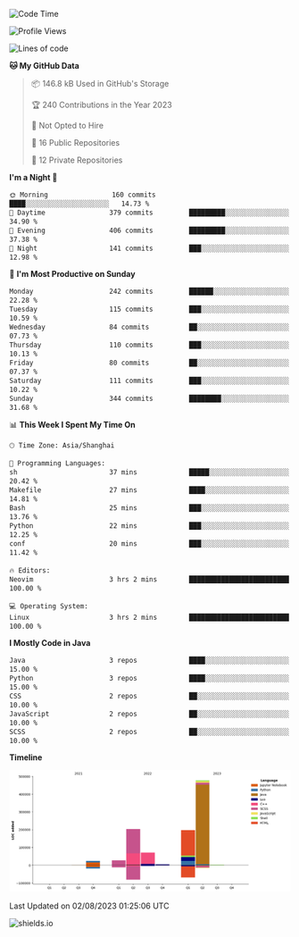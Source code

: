 <!--START_SECTION:waka-->
![Code Time](http://img.shields.io/badge/Code%20Time-313%20hrs%2042%20mins-blue)

![Profile Views](http://img.shields.io/badge/Profile%20Views-0-blue)

![Lines of code](https://img.shields.io/badge/From%20Hello%20World%20I%27ve%20Written-1.0%20million%20lines%20of%20code-blue)

**🐱 My GitHub Data** 

> 📦 146.8 kB Used in GitHub's Storage 
 > 
> 🏆 240 Contributions in the Year 2023
 > 
> 🚫 Not Opted to Hire
 > 
> 📜 16 Public Repositories 
 > 
> 🔑 12 Private Repositories 
 > 
**I'm a Night 🦉** 

```text
🌞 Morning                160 commits         ████░░░░░░░░░░░░░░░░░░░░░   14.73 % 
🌆 Daytime                379 commits         █████████░░░░░░░░░░░░░░░░   34.90 % 
🌃 Evening                406 commits         █████████░░░░░░░░░░░░░░░░   37.38 % 
🌙 Night                  141 commits         ███░░░░░░░░░░░░░░░░░░░░░░   12.98 % 
```
📅 **I'm Most Productive on Sunday** 

```text
Monday                   242 commits         ██████░░░░░░░░░░░░░░░░░░░   22.28 % 
Tuesday                  115 commits         ███░░░░░░░░░░░░░░░░░░░░░░   10.59 % 
Wednesday                84 commits          ██░░░░░░░░░░░░░░░░░░░░░░░   07.73 % 
Thursday                 110 commits         ███░░░░░░░░░░░░░░░░░░░░░░   10.13 % 
Friday                   80 commits          ██░░░░░░░░░░░░░░░░░░░░░░░   07.37 % 
Saturday                 111 commits         ███░░░░░░░░░░░░░░░░░░░░░░   10.22 % 
Sunday                   344 commits         ████████░░░░░░░░░░░░░░░░░   31.68 % 
```


📊 **This Week I Spent My Time On** 

```text
🕑︎ Time Zone: Asia/Shanghai

💬 Programming Languages: 
sh                       37 mins             █████░░░░░░░░░░░░░░░░░░░░   20.42 % 
Makefile                 27 mins             ████░░░░░░░░░░░░░░░░░░░░░   14.81 % 
Bash                     25 mins             ███░░░░░░░░░░░░░░░░░░░░░░   13.76 % 
Python                   22 mins             ███░░░░░░░░░░░░░░░░░░░░░░   12.25 % 
conf                     20 mins             ███░░░░░░░░░░░░░░░░░░░░░░   11.42 % 

🔥 Editors: 
Neovim                   3 hrs 2 mins        █████████████████████████   100.00 % 

💻 Operating System: 
Linux                    3 hrs 2 mins        █████████████████████████   100.00 % 
```

**I Mostly Code in Java** 

```text
Java                     3 repos             ████░░░░░░░░░░░░░░░░░░░░░   15.00 % 
Python                   3 repos             ████░░░░░░░░░░░░░░░░░░░░░   15.00 % 
CSS                      2 repos             ██░░░░░░░░░░░░░░░░░░░░░░░   10.00 % 
JavaScript               2 repos             ██░░░░░░░░░░░░░░░░░░░░░░░   10.00 % 
SCSS                     2 repos             ██░░░░░░░░░░░░░░░░░░░░░░░   10.00 % 
```



**Timeline**

![Lines of Code chart](https://raw.githubusercontent.com/kopp4/kopp4/main/assets/bar_graph.png)


 Last Updated on 02/08/2023 01:25:06 UTC
<!--END_SECTION:waka-->
![shields.io](https://img.shields.io/github/commit-activity/w/kopp4/kopp4?color=g&label=abusing%20bot&style=flat-square)
